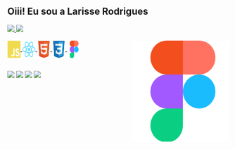 ## Oiii! Eu sou a Larisse Rodrigues
<a href="https://github.com/helloLari">
  <img height="140em" src="https://github-readme-stats-eight-theta.vercel.app/api?username=helloLari&show_icons=true&theme=dracula&include_all_commits=true&count_private=true"/>
  <img height="140em" src="https://github-readme-stats-eight-theta.vercel.app/api/top-langs/?username=helloLari&layout=compact&langs_count=8&theme=dracula"/>
<div style="display: inline_block"><br>
  <img align="center" alt="Lari-Js" height="40" width="30" src="https://raw.githubusercontent.com/devicons/devicon/master/icons/javascript/javascript-plain.svg">
  <img align="center" alt="Lari-React" height="40" width="30" src="https://raw.githubusercontent.com/devicons/devicon/master/icons/react/react-original.svg">
  <img align="center" alt="Lari-HTML" height="40" width="30" src="https://raw.githubusercontent.com/devicons/devicon/master/icons/html5/html5-original.svg">
  <img align="center" alt="Lari-CSS" height="40" width="30" src="https://raw.githubusercontent.com/devicons/devicon/master/icons/css3/css3-original.svg">
  <img align="center" alt="Lari-Figma" height="40" width="30" src="https://raw.githubusercontent.com/devicons/devicon/master/icons/figma/figma-original.svg">
  
  <img align="right" alt="Lari-yoda" height="230" width="220"  src="https://raw.githubusercontent.com/devicons/devicon/master/icons/figma/figma-original.svg">
</div>
  
  ##
  
  <div>
  <a href = "mailto: larisse1991@gmail.com"><img src="https://img.shields.io/badge/-Gmail-%23EA4335?style=for-the-badge&logo=gmail&logoColor=white" target="_blank"></a>
  <a href="https://www.linkedin.com/in/hello-lari/" target="_blank"><img src="https://img.shields.io/badge/-LinkedIn-%230077B5?style=for-the-badge&logo=linkedin&logoColor=white" target="_blank"></a>
  <a href="https://twitter.com/hello_laris" target="_blank"><img src="https://img.shields.io/badge/-twitter-%23333?style=for-the-badge&logo=twitter&logoColor=white" target="_blank"></a>
  <a href="https://www.instagram.com/lari.rsousa" target="_blank"><img src="https://img.shields.io/badge/-Instagram-%23E4405F?style=for-the-badge&logo=instagram&logoColor=white" target="_blank"></a>
</div>



